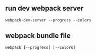 ## run dev webpack server

```
webpack-dev-server --progress --colors 
```

## webpack bundle file

```
webpack [--progress] [--colors]
```